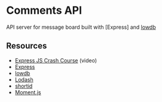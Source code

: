 # Comments API

API server for message board built with [Express] and [lowdb](https://github.com/typicode/lowdb)

## Resources

- [Express JS Crash Course](https://www.youtube.com/watch?v=L72fhGm1tfE) (video)
- [Express](https://expressjs.com/)
- [lowdb](https://github.com/typicode/lowdb)
- [Lodash](https://lodash.com/)
- [shortid](https://github.com/dylang/shortid)
- [Moment.js](https://momentjs.com/)
